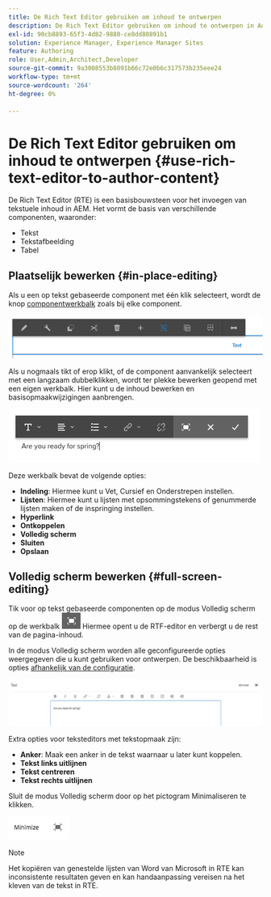 ```yaml
---
title: De Rich Text Editor gebruiken om inhoud te ontwerpen
description: De Rich Text Editor gebruiken om inhoud te ontwerpen in Adobe Experience Manager 6.5.
exl-id: 90cb8893-65f3-4d82-9880-ce8dd80891b1
solution: Experience Manager, Experience Manager Sites
feature: Authoring
role: User,Admin,Architect,Developer
source-git-commit: 9a3008553b8091b66c72e0b6c317573b235eee24
workflow-type: tm+mt
source-wordcount: '264'
ht-degree: 0%

---
```


# De Rich Text Editor gebruiken om inhoud te ontwerpen {#use-rich-text-editor-to-author-content}

De Rich Text Editor (RTE) is een basisbouwsteen voor het invoegen van tekstuele inhoud in AEM. Het vormt de basis van verschillende componenten, waaronder:

* Tekst
* Tekstafbeelding
* Tabel

## Plaatselijk bewerken {#in-place-editing}

Als u een op tekst gebaseerde component met één klik selecteert, wordt de knop [componentwerkbalk](/help/sites-authoring/editing-content.md#edit-configure-copy-cut-delete-paste) zoals bij elke component.

![screen_shot_2018-03-21at163054](assets/screen_shot_2018-03-21at163054.png)

Als u nogmaals tikt of erop klikt, of de component aanvankelijk selecteert met een langzaam dubbelklikken, wordt ter plekke bewerken geopend met een eigen werkbalk. Hier kunt u de inhoud bewerken en basisopmaakwijzigingen aanbrengen.

![screen_shot_2018-03-21at163214](assets/screen_shot_2018-03-21at163214.png)

Deze werkbalk bevat de volgende opties:

* **Indeling**: Hiermee kunt u Vet, Cursief en Onderstrepen instellen.
* **Lijsten**: Hiermee kunt u lijsten met opsommingstekens of genummerde lijsten maken of de inspringing instellen.
* **Hyperlink**
* **Ontkoppelen**
* **Volledig scherm**
* **Sluiten**
* **Opslaan**

## Volledig scherm bewerken {#full-screen-editing}

Tik voor op tekst gebaseerde componenten op de modus Volledig scherm op de werkbalk ![Modus Volledig scherm bewerken](do-not-localize/screen_shot_2018-03-21at163236.png) Hiermee opent u de RTF-editor en verbergt u de rest van de pagina-inhoud.

In de modus Volledig scherm worden alle geconfigureerde opties weergegeven die u kunt gebruiken voor ontwerpen. De beschikbaarheid is opties [afhankelijk van de configuratie](/help/sites-administering/rich-text-editor.md).

![screen_shot_2018-03-21at163248](assets/screen_shot_2018-03-21at163248.png)

Extra opties voor teksteditors met tekstopmaak zijn:

* **Anker**: Maak een anker in de tekst waarnaar u later kunt koppelen.
* **Tekst links uitlijnen**
* **Tekst centreren**
* **Tekst rechts uitlijnen**

Sluit de modus Volledig scherm door op het pictogram Minimaliseren te klikken.

![screen_shot_2018-03-21at163323](assets/screen_shot_2018-03-21at163323.png)

>[!NOTE]
>
>Het kopiëren van genestelde lijsten van Word van Microsoft in RTE kan inconsistente resultaten geven en kan handaanpassing vereisen na het kleven van de tekst in RTE.
